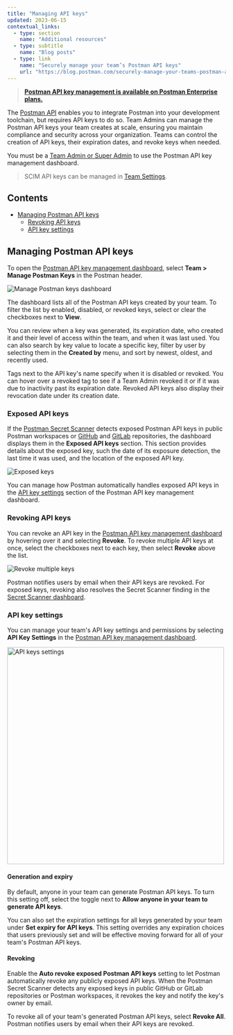 ```yaml
---
title: "Managing API keys"
updated: 2023-06-15
contextual_links:
  - type: section
    name: "Additional resources"
  - type: subtitle
    name: "Blog posts"
  - type: link
    name: "Securely manage your team’s Postman API keys"
    url: "https://blog.postman.com/securely-manage-your-teams-postman-api-keys/"
---
```


> **[Postman API key management is available on Postman Enterprise plans.](https://www.postman.com/pricing)**

The [Postman API](/docs/developer/postman-api/intro-api/) enables you to integrate Postman into your development toolchain, but requires API keys to do so. Team Admins can manage the Postman API keys your team creates at scale, ensuring you maintain compliance and security across your organization. Teams can control the creation of API keys, their expiration dates, and revoke keys when needed.

You must be a [Team Admin or Super Admin](/docs/collaborating-in-postman/roles-and-permissions/#team-roles) to use the Postman API key management dashboard.

> SCIM API keys can be managed in [Team Settings](http://go.postman.co/settings/team/auth).

## Contents

* [Managing Postman API keys](#managing-postman-api-keys)
    * [Revoking API keys](#revoking-api-keys)
    * [API key settings](#api-key-settings)

## Managing Postman API keys

To open the [Postman API key management dashboard](http://go.postman.co/manage-postman-keys), select **Team > Manage Postman Keys** in the Postman header.

<img alt="Manage Postman keys dashboard" src="https://assets.postman.com/postman-docs/v10/manage-postman-api-keys-dashboard-v10.15.jpg"/>

The dashboard lists all of the Postman API keys created by your team. To filter the list by enabled, disabled, or revoked keys, select or clear the checkboxes next to **View**.

You can review when a key was generated, its expiration date, who created it and their level of access within the team, and when it was last used. You can also search by key value to locate a specific key, filter by user by selecting them in the **Created by** menu, and sort by newest, oldest, and recently used.

Tags next to the API key's name specify when it is disabled or revoked. You can hover over a revoked tag to see if a Team Admin revoked it or if it was due to inactivity past its expiration date. Revoked API keys also display their revocation date under its creation date.

### Exposed API keys

If the [Postman Secret Scanner](https://learning.postman.com/docs/administration/token-scanner/) detects exposed Postman API keys in public Postman workspaces or [GitHub](/docs/administration/token-scanner/#protecting-postman-api-keys-in-github) and [GitLab](/docs/administration/token-scanner/#protecting-postman-api-keys-in-gitlab) repositories, the dashboard displays them in the **Exposed API keys** section. This section provides details about the exposed key, such the date of its exposure detection, the last time it was used, and the location of the exposed API key.

<img alt="Exposed keys" src="https://assets.postman.com/postman-docs/v10/manage-postman-api-keys-revoke-v10.15.jpg"/>

You can manage how Postman automatically handles exposed API keys in the [API key settings](#revoking) section of the Postman API key management dashboard.

### Revoking API keys

You can revoke an API key in the [Postman API key management dashboard](http://go.postman.co/manage-postman-keys) by hovering over it and selecting **Revoke**. To revoke multiple API keys at once, select the checkboxes next to each key, then select **Revoke** above the list.

<img alt="Revoke multiple keys" src="https://assets.postman.com/postman-docs/v10/manage-postman-api-keys-revoke-v10.15.jpg"/>

Postman notifies users by email when their API keys are revoked. For exposed keys, revoking also resolves the Secret Scanner finding in the [Secret Scanner dashboard](https://learning.postman.com/docs/administration/token-scanner/#secret-scanner-dashboard).

### API key settings

You can manage your team's API key settings and permissions by selecting **API Key Settings** in the [Postman API key management dashboard](http://go.postman.co/manage-postman-keys).

<img alt="API keys settings" src="https://assets.postman.com/postman-docs/v10/manage-postman-api-keys-settings-v10.15.jpg" width="500px"/>

#### Generation and expiry

By default, anyone in your team can generate Postman API keys. To turn this setting off, select the toggle next to **Allow anyone in your team to generate API keys**.

You can also set the expiration settings for all keys generated by your team under **Set expiry for API keys**. This setting overrides any expiration choices that users previously set and will be effective moving forward for all of your team's Postman API keys.

#### Revoking

Enable the **Auto revoke exposed Postman API keys** setting to let Postman automatically revoke any publicly exposed API keys. When the Postman Secret Scanner detects any exposed keys in public GitHub or GitLab repositories or Postman workspaces, it revokes the key and notify the key's owner by email.

To revoke all of your team's generated Postman API keys, select **Revoke All**. Postman notifies users by email when their API keys are revoked.